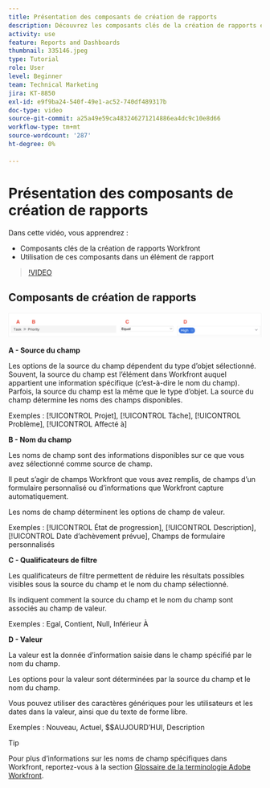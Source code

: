 ```yaml
---
title: Présentation des composants de création de rapports
description: Découvrez les composants clés de la création de rapports et leur utilisation dans un élément de création de rapports dans Workfront.
activity: use
feature: Reports and Dashboards
thumbnail: 335146.jpeg
type: Tutorial
role: User
level: Beginner
team: Technical Marketing
jira: KT-8850
exl-id: e9f9ba24-540f-49e1-ac52-740df489317b
doc-type: video
source-git-commit: a25a49e59ca483246271214886ea4dc9c10e8d66
workflow-type: tm+mt
source-wordcount: '287'
ht-degree: 0%

---
```


# Présentation des composants de création de rapports

Dans cette vidéo, vous apprendrez :

* Composants clés de la création de rapports Workfront
* Utilisation de ces composants dans un élément de rapport

>[!VIDEO](https://video.tv.adobe.com/v/335146/?quality=12&learn=on)

## Composants de création de rapports

![Image de l’écran pour créer un filtre](assets/reporting-components-1.png)

**A - Source du champ**

Les options de la source du champ dépendent du type d’objet sélectionné. Souvent, la source du champ est l’élément dans Workfront auquel appartient une information spécifique (c’est-à-dire le nom du champ). Parfois, la source du champ est la même que le type d’objet.
La source du champ détermine les noms des champs disponibles.

Exemples : [!UICONTROL Projet], [!UICONTROL Tâche], [!UICONTROL Problème], [!UICONTROL Affecté à]

**B - Nom du champ**

Les noms de champ sont des informations disponibles sur ce que vous avez sélectionné comme source de champ.

Il peut s’agir de champs Workfront que vous avez remplis, de champs d’un formulaire personnalisé ou d’informations que Workfront capture automatiquement.

Les noms de champ déterminent les options de champ de valeur.

Exemples : [!UICONTROL État de progression], [!UICONTROL Description], [!UICONTROL Date d’achèvement prévue], Champs de formulaire personnalisés

**C - Qualificateurs de filtre**

Les qualificateurs de filtre permettent de réduire les résultats possibles visibles sous la source du champ et le nom du champ sélectionné.

Ils indiquent comment la source du champ et le nom du champ sont associés au champ de valeur.

Exemples : Egal, Contient, Null, Inférieur À

**D - Valeur**

La valeur est la donnée d’information saisie dans le champ spécifié par le nom du champ.

Les options pour la valeur sont déterminées par la source du champ et le nom du champ.

Vous pouvez utiliser des caractères génériques pour les utilisateurs et les dates dans la valeur, ainsi que du texte de forme libre.

Exemples : Nouveau, Actuel, $$AUJOURD’HUI, Description

>[!TIP]
>
>Pour plus d’informations sur les noms de champ spécifiques dans Workfront, reportez-vous à la section [Glossaire de la terminologie Adobe Workfront](https://experienceleague.adobe.com/docs/workfront/using/basics/workfront-terminology-glossary.html?lang=en).

